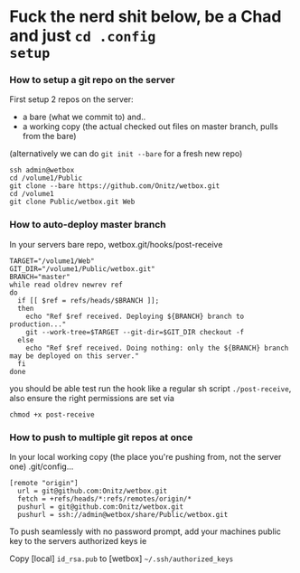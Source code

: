 # Fuck the nerd shit below, be a Chad and just `cd .config` <br/> `setup` # 

### How to setup a git repo on the server ###
First setup 2 repos on the server: 
 * a bare (what we commit to) and..
 * a working copy (the actual checked out files on master branch, pulls from the bare)

(alternatively we can do `git init --bare` for a fresh new repo)

```
ssh admin@wetbox
cd /volume1/Public
git clone --bare https://github.com/Onitz/wetbox.git
cd /volume1
git clone Public/wetbox.git Web
```

### How to auto-deploy master branch ###
In your servers bare repo, wetbox.git/hooks/post-receive 
```
TARGET="/volume1/Web"
GIT_DIR="/volume1/Public/wetbox.git"
BRANCH="master"
while read oldrev newrev ref
do
  if [[ $ref = refs/heads/$BRANCH ]];
  then
    echo "Ref $ref received. Deploying ${BRANCH} branch to production..."
    git --work-tree=$TARGET --git-dir=$GIT_DIR checkout -f
  else
    echo "Ref $ref received. Doing nothing: only the ${BRANCH} branch may be deployed on this server."
  fi
done
```
you should be able test run the hook like a regular sh script `./post-receive`, also ensure the right permissions are set via 

`chmod +x post-receive` 

### How to push to multiple git repos at once ###
In your local working copy (the place you're pushing from, not the server one) .git/config...
```
[remote "origin"]
  url = git@github.com:Onitz/wetbox.git
  fetch = +refs/heads/*:refs/remotes/origin/*
  pushurl = git@github.com:Onitz/wetbox.git
  pushurl = ssh://admin@wetbox/share/Public/wetbox.git
```

To push seamlessly with no password prompt, add your machines public key to the servers authorized keys ie

Copy [local] `id_rsa.pub` to [wetbox] `~/.ssh/authorized_keys`